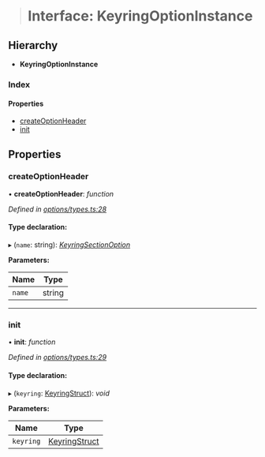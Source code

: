 > # Interface: KeyringOptionInstance

## Hierarchy

* **KeyringOptionInstance**

### Index

#### Properties

* [createOptionHeader](_options_types_.keyringoptioninstance.md#createoptionheader)
* [init](_options_types_.keyringoptioninstance.md#init)

## Properties

###  createOptionHeader

• **createOptionHeader**: *function*

*Defined in [options/types.ts:28](https://github.com/polkadot-js/ui/blob/038774d/packages/ui-keyring/src/options/types.ts#L28)*

#### Type declaration:

▸ (`name`: string): *[KeyringSectionOption](_options_types_.keyringsectionoption.md)*

**Parameters:**

Name | Type |
------ | ------ |
`name` | string |

___

###  init

• **init**: *function*

*Defined in [options/types.ts:29](https://github.com/polkadot-js/ui/blob/038774d/packages/ui-keyring/src/options/types.ts#L29)*

#### Type declaration:

▸ (`keyring`: [KeyringStruct](_types_.keyringstruct.md)): *void*

**Parameters:**

Name | Type |
------ | ------ |
`keyring` | [KeyringStruct](_types_.keyringstruct.md) |